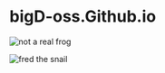 # bigD-oss.Github.io
![not a real frog](https://i.etsystatic.com/18226783/r/il/593afc/6006023868/il_1588xN.6006023868_tv9b.jpg)

![fred the snail](https://images.saymedia-content.com/.image/t_share/MTk3NjU5MTcyNTc2MjQwOTQx/gardeners-may-kill-snails-but-some-people-eat-them.jpg)
